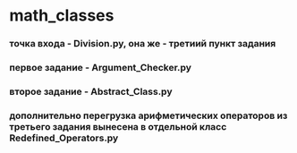 # math_classes

### точка входа - Division.py, она же - третиий пункт задания

### первое задание - Argument_Checker.py

### второе задание - Abstract_Class.py

### дополнительно перегрузка арифметических операторов из третьего задания вынесена в отдельной класс Redefined_Operators.py
